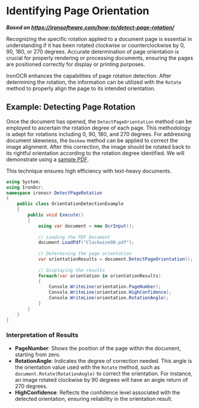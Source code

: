 # Identifying Page Orientation

***Based on <https://ironsoftware.com/how-to/detect-page-rotation/>***


Recognizing the specific rotation applied to a document page is essential in understanding if it has been rotated clockwise or counterclockwise by 0, 90, 180, or 270 degrees. Accurate determination of page orientation is crucial for properly rendering or processing documents, ensuring the pages are positioned correctly for display or printing purposes.

IronOCR enhances the capabilities of page rotation detection. After determining the rotation, the information can be utilized with the `Rotate` method to properly align the page to its intended orientation.

## Example: Detecting Page Rotation

Once the document has opened, the `DetectPageOrientation` method can be employed to ascertain the rotation degree of each page. This methodology is adept for rotations including 0, 90, 180, and 270 degrees. For addressing document skewness, the `Deskew` method can be applied to correct the image alignment. After this correction, the image should be rotated back to its rightful orientation according to the rotation degree identified. We will demonstrate using a [sample PDF](https://ironsoftware.com/static-assets/ocr/how-to/detect-page-rotation/Clockwise90.pdf).

This technique ensures high efficiency with text-heavy documents.

```cs
using System;
using IronOcr;
namespace ironocr.DetectPageRotation
{
    public class OrientationDetectionExample
    {
        public void Execute()
        {
            using var document = new OcrInput();
            
            // Loading the PDF Document
            document.LoadPdf("Clockwise90.pdf");
            
            // Determining the page orientation
            var orientationResults = document.DetectPageOrientation();
            
            // Displaying the results
            foreach(var orientation in orientationResults)
            {
                Console.WriteLine(orientation.PageNumber);
                Console.WriteLine(orientation.HighConfidence);
                Console.WriteLine(orientation.RotationAngle);
            }
        }
    }
}
```

### Interpretation of Results

- **PageNumber**: Shows the position of the page within the document, starting from zero.
- **RotationAngle**: Indicates the degree of correction needed. This angle is the orientation value used with the `Rotate` method, such as `document.Rotate(RotationAngle)` to correct the orientation. For instance, an image rotated clockwise by 90 degrees will have an angle return of 270 degrees.
- **HighConfidence**: Reflects the confidence level associated with the detected orientation, ensuring reliability in the orientation result.